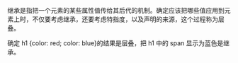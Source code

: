 继承是指把一个元素的某些属性值传给其后代的机制。确定应该把哪些值应用到元素上时，不仅要考虑继承，还要考虑特指度，以及声明的来源，这个过程称为层叠。

确定 h1 {color: red; color: blue}的结果是层叠，把 h1 中的 span 显示为蓝色是继承。
